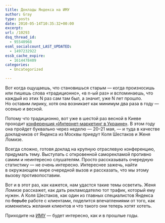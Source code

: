```yaml
---
title: Доклады Яндекса на ИМУ
author: Gray
type: posts
date: 2010-05-14T10:35:32+00:00
excerpt:
url: /10293
dsq_thread_id:
  - 95540968
esml_socialcount_LAST_UPDATED:
  - 1497232922
essb_cache_expire:
  - 1614478409
categories:
  - Uncategorized

---
```








Вот когда ощущаешь, что становишься старым&nbsp;&mdash; когда произносишь или пишешь слова &laquo;традиционно&raquo;, &laquo;в&nbsp;<nobr>n-ый</nobr>&#65279; ра&#65279;з&raquo; и&nbsp;вспоминаешь, что каждый из&nbsp;этих N&nbsp;раз сам там был, а&nbsp;значит, уже N&nbsp;лет прошло. Но&nbsp;оставим лирику, хотя она возникает как минимум два раза в&nbsp;году&nbsp;&mdash; осенью и&nbsp;весной.

Потому что традиционно, вот уже в&nbsp;шестой раз весной в&nbsp;Киеве проходит [конференция &laquo;<nobr>Интернет-маркетинг</nobr> в&nbsp;Украине&raquo;][1]. В&nbsp;этом году она пройдет буквально через неделю&nbsp;&mdash; 20&ndash;21&nbsp;мая,&nbsp;&mdash; и&nbsp;туда в&nbsp;качестве докладчиков от&nbsp;Яндекса из&nbsp;Москвы приедут Коля Шестаков и&nbsp;Женя Ломизе.

Всегда сложно, готовя доклад на&nbsp;крупную отраслевую конференцию, придумать тему. Выступать с&nbsp;откровенной саморекламой противно самим и&nbsp;неинтересно слушателям. Просто рассказывать очередную статистику&nbsp;&mdash; не&nbsp;очень интересно. Интереснее зажечь, найти в&nbsp;окружающем мире очередной вызов и&nbsp;рассказать, что мы&nbsp;этому вызову противопоставим.

Вот и&nbsp;в&nbsp;этот раз, как кажется, нам удастся такие темы осветить. Женя Ломизе расскажет, как дать рекламодателю тот трафик, который ему нужен. А&nbsp;Коля Шестаков, как один из&nbsp;главных специалистов Яндекса по&nbsp;<span style="text-decoration: line-through;">борьбе</span> работе с&nbsp;клиентами, поделится впечатлениями от&nbsp;того, как изменились желания клиентов и&nbsp;что такого они теперь хотят хотеть.

Приходите на&nbsp;[ИМУ][1]&nbsp;&mdash; будет интересно, как и&nbsp;в&nbsp;прошлые годы.

 [1]: http://imu.org.ua/